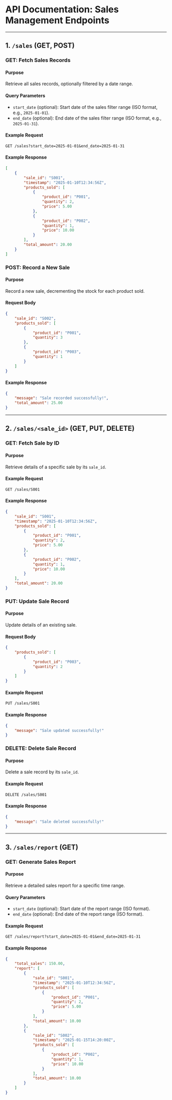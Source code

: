 # API Documentation: Sales Management Endpoints

---

## 1. `/sales` (GET, POST)

### **GET: Fetch Sales Records**

#### Purpose

Retrieve all sales records, optionally filtered by a date range.

#### Query Parameters

- `start_date` (optional): Start date of the sales filter range (ISO format, e.g., `2025-01-01`).
- `end_date` (optional): End date of the sales filter range (ISO format, e.g., `2025-01-31`).

#### Example Request

```
GET /sales?start_date=2025-01-01&end_date=2025-01-31
```

#### Example Response

```json
[
    {
        "sale_id": "S001",
        "timestamp": "2025-01-10T12:34:56Z",
        "products_sold": [
            {
                "product_id": "P001",
                "quantity": 2,
                "price": 5.00
            },
            {
                "product_id": "P002",
                "quantity": 1,
                "price": 10.00
            }
        ],
        "total_amount": 20.00
    }
]
```

### **POST: Record a New Sale**

#### Purpose

Record a new sale, decrementing the stock for each product sold.

#### Request Body

```json
{
    "sale_id": "S002",
    "products_sold": [
        {
            "product_id": "P001",
            "quantity": 3
        },
        {
            "product_id": "P003",
            "quantity": 1
        }
    ]
}
```

#### Example Response

```json
{
    "message": "Sale recorded successfully!",
    "total_amount": 25.00
}
```

---

## 2. `/sales/<sale_id>` (GET, PUT, DELETE)

### **GET: Fetch Sale by ID**

#### Purpose

Retrieve details of a specific sale by its `sale_id`.

#### Example Request

```
GET /sales/S001
```

#### Example Response

```json
{
    "sale_id": "S001",
    "timestamp": "2025-01-10T12:34:56Z",
    "products_sold": [
        {
            "product_id": "P001",
            "quantity": 2,
            "price": 5.00
        },
        {
            "product_id": "P002",
            "quantity": 1,
            "price": 10.00
        }
    ],
    "total_amount": 20.00
}
```

### **PUT: Update Sale Record**

#### Purpose

Update details of an existing sale.

#### Request Body

```json
{
    "products_sold": [
        {
            "product_id": "P003",
            "quantity": 2
        }
    ]
}
```

#### Example Request

```
PUT /sales/S001
```

#### Example Response

```json
{
    "message": "Sale updated successfully!"
}
```

### **DELETE: Delete Sale Record**

#### Purpose

Delete a sale record by its `sale_id`.

#### Example Request

```
DELETE /sales/S001
```

#### Example Response

```json
{
    "message": "Sale deleted successfully!"
}
```

---

## 3. `/sales/report` (GET)

### **GET: Generate Sales Report**

#### Purpose

Retrieve a detailed sales report for a specific time range.

#### Query Parameters

- `start_date` (optional): Start date of the report range (ISO format).
- `end_date` (optional): End date of the report range (ISO format).

#### Example Request

```
GET /sales/report?start_date=2025-01-01&end_date=2025-01-31
```

#### Example Response

```json
{
    "total_sales": 150.00,
    "report": [
        {
            "sale_id": "S001",
            "timestamp": "2025-01-10T12:34:56Z",
            "products_sold": [
                {
                    "product_id": "P001",
                    "quantity": 2,
                    "price": 5.00
                }
            ],
            "total_amount": 10.00
        },
        {
            "sale_id": "S002",
            "timestamp": "2025-01-15T14:20:00Z",
            "products_sold": [
                {
                    "product_id": "P002",
                    "quantity": 1,
                    "price": 10.00
                }
            ],
            "total_amount": 10.00
        }
    ]
}
```
